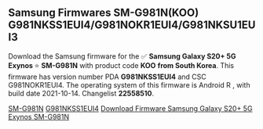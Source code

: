 <h2>Samsung Firmwares SM-G981N(KOO) G981NKSS1EUI4/G981NOKR1EUI4/G981NKSU1EUI3</h2>
Download the Samsung firmware for the ✅ <strong>Samsung Galaxy S20+ 5G Exynos </strong> ⭐ <strong>SM-G981N</strong> with product code <strong>KOO</strong> <strong> from South Korea</strong>. This firmware has version number PDA <strong>G981NKSS1EUI4</strong> and CSC G981NOKR1EUI4. The operating system of this firmware is Android R , with build date 2021-10-14. Changelist <strong>22558510</strong>.


[SM-G981N](https://samfirm.shop/samsung/model/SM-G981N)
[G981NKSS1EUI4](https://samfirm.shop/samsung/pda/G981NKSS1EUI4)
[Download Firmware Samsung Galaxy S20+ 5G Exynos SM-G981N](https://samfirm.shop/samsung/firmware/465139)

